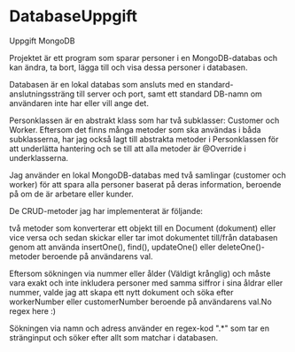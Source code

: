 # DatabaseUppgift
Uppgift MongoDB

Projektet är ett program som sparar personer i en MongoDB-databas och kan ändra, ta bort, lägga till och visa dessa personer i databasen.

Databasen är en lokal databas som ansluts med en standard-anslutningssträng till server och port, samt ett standard DB-namn om användaren inte har eller vill ange det.

Personklassen är en abstrakt klass som har två subklasser: Customer och Worker. Eftersom det finns många metoder som ska användas i båda subklasserna, har jag också lagt till abstrakta metoder i Personklassen för att underlätta hantering och se till att alla metoder är @Override i underklasserna.

Jag använder en lokal MongoDB-databas med två samlingar (customer och worker) för att spara alla personer baserat på deras information, beroende på om de är arbetare eller kunder.

De CRUD-metoder jag har implementerat är följande:

två metoder som konverterar ett objekt till en Document (dokument) eller vice versa och sedan skickar eller tar imot dokumentet till/från databasen genom att använda insertOne(), find(), updateOne() eller deleteOne()-metoder beroende på användarens val.

Eftersom sökningen via nummer eller ålder (Väldigt krånglig) och måste vara exakt och inte inkludera personer med samma siffror i sina åldrar eller nummer, valde jag att skapa ett nytt dokument och söka efter workerNumber eller customerNumber beroende på användarens val.No regex here :)

Sökningen via namn och adress använder en regex-kod ".*" som tar en stränginput och söker efter allt som matchar i databasen.
